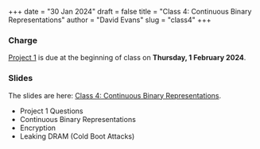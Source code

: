 +++
date = "30 Jan 2024"
draft = false
title = "Class 4: Continuous Binary Representations"
author = "David Evans"
slug = "class4"
+++

### Charge

[Project 1](/docs/project1.pdf) is due at the beginning of class on **Thursday, 1 February 2024**.

### Slides

The slides are here: [Class 4: Continuous Binary Representations](https://www.dropbox.com/scl/fi/n5byzf2nofdr38nejh7ru/cs1010-class4.pdf?rlkey=4b4w7fvkepwtqx00v92obb59a&dl=0).

- Project 1 Questions
- Continuous Binary Representations
- Encryption
- Leaking DRAM (Cold Boot Attacks)

